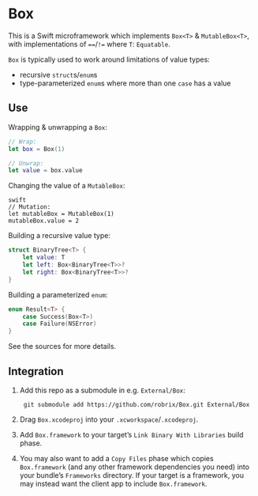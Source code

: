 # Box

This is a Swift microframework which implements `Box<T>` & `MutableBox<T>`, with implementations of `==`/`!=` where `T`: `Equatable`.

`Box` is typically used to work around limitations of value types:

- recursive `struct`s/`enum`s
- type-parameterized `enum`s where more than one `case` has a value

## Use

Wrapping & unwrapping a `Box`:

```swift
// Wrap:
let box = Box(1)

// Unwrap:
let value = box.value
```

Changing the value of a `MutableBox`:

```
swift
// Mutation:
let mutableBox = MutableBox(1)
mutableBox.value = 2
```

Building a recursive value type:

```swift
struct BinaryTree<T> {
	let value: T
	let left: Box<BinaryTree<T>>?
	let right: Box<BinaryTree<T>>?
}
```

Building a parameterized `enum`:

```swift
enum Result<T> {
	case Success(Box<T>)
	case Failure(NSError)
}
```

See the sources for more details.

## Integration

1. Add this repo as a submodule in e.g. `External/Box`:
  
        git submodule add https://github.com/robrix/Box.git External/Box
2. Drag `Box.xcodeproj` into your `.xcworkspace`/`.xcodeproj`.
3. Add `Box.framework` to your target’s `Link Binary With Libraries` build phase.
4. You may also want to add a `Copy Files` phase which copies `Box.framework` (and any other framework dependencies you need) into your bundle’s `Frameworks` directory. If your target is a framework, you may instead want the client app to include `Box.framework`.

